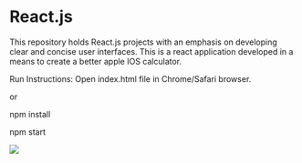# React.js
This repository holds React.js projects with an emphasis on developing clear and concise user interfaces.
This is a react application developed in a means to create a better apple IOS calculator.

Run Instructions:
Open index.html file in Chrome/Safari browser.

or
    
npm install

npm start 

![](images/screenshot.png)
